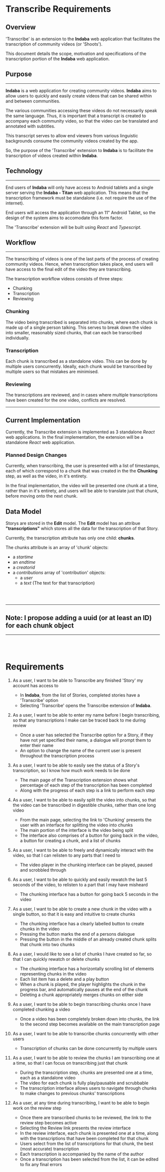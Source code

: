 # Transcribe Requirements

## Overview

'Transcribe' is an extension to the **Indaba** web application that facilitates
the transcription of community videos (or 'Shoots').

This document details the scope, motivation and specifications of the transcription portion of the **Indaba** web application.

## Purpose

---

**Indaba** is a web application for creating community videos. **Indaba** aims
to allow users to quickly and easily create videos that can be shared
within and between communities.

The various communities accessing these videos do not necessarily speak the
same language. Thus, it is important that a transcript is
created to accompany each community video, so that the video can be translated
and annotated with subtitles.

This transcript serves to allow end viewers from various linguistic 
backgrounds consume the community videos created by the app.

So, the purpose of the 'Transcribe' extension to **Indaba** is to facilitate
the transcription of videos created within **Indaba**.

## Technology

---

End users of **Indaba** will only have access to Android tablets and a single
server serving the **Indaba - Titan** web application. This means that
the transcription framework must be standalone (i.e. not require the use of
the internet).

End users will access the application through an 11" Android Tablet,
so the design of the system aims to accomodate this form factor.

The 'Transcribe' extension will be built using *React* and *Typescript*.

## Workflow

---

The transcribing of videos is one of the last parts of the process of creating
community videos. Hence, when transcription takes place, end users will have
access to the final edit of the video they are transcribing.

The transcription workflow videos consists of three steps:
 - Chunking
 - Transcription
 - Reviewing

### Chunking

The video being transcribed is separated into chunks, where each chunk is made
up of a single person talking. This serves to break down the video into
smaller, reasonably sized chunks, that can each be transcribed individually.

### Transcription

Each chunk is transcribed as a standalone video. This can be done by multiple
users concurrently. Ideally, each chunk would be transcribed by multiple users
so that mistakes are minimised.

### Reviewing

The transcriptions are reviewed, and in cases where multiple transcriptions
have been created for the one video, conflicts are resolved.

---

## Current Implementation

Currently, the Transcribe extension is implemented as 3 standalone *React*
web applications. In the final implementation, the extension will be a
standalone *React* web application.

### Planned Design Changes

Currently, when transcribing, the user is presented with a list of timestamps,
each of which correspond to a chunk that was created in the the **Chunking**
step, as well as the video, in it's entirety.

In the final implementation, the video will be presented one chunk at a time,
rather than in it's entirety, and users will be able to translate
just that chunk, before moving onto the next chunk.

## Data Model

Storys are stored in the **Edit** model. The **Edit** model has an attribue
**"transcriptions"** which stores all the data for the transcription of that
Story.

Currently, the transcription attribute has only one child: **chunks**.

The chunks attribute is an array of 'chunk' objects:
- a *startime*
- an *endtime*
- a *creatorid*
- a *contributions* array of 'contribution' objects:
  - a *user*
  - a *text* (The text for that transcription)

<br/>
<br/>

---
## Note: I propose adding a uuid (or at least an ID) for each chunk object
---
<br/>
<br/>

# Requirements

1. As a user, I want to be able to Transcribe any finished 'Story' my account
   has access to

   - In **Indaba**, from the list of Stories, completed stories have a
     'Transcribe' option
   - Selecting 'Transcribe' opens the Transcribe extension of **Indaba**.

2. As a user, I want to be able to enter my name before I begin transcribing,
   so that any transcriptions I make can be traced back to me during review

   - Once a user has selected the Transcribe option for a Story, if they
     have not yet specified their name, a dialogue will prompt them to
     enter their name
   - An option to change the name of the current user is present throughout
     the transcription process

3. As a user, I want to be able to easily see the status of a Story's
   transcription, so I know how much work needs to be done

   - The main page of the Transcription extension shows what percentage of
     each step of the transcription has been completed
   - Along with the progress of each step is a link to perform each step

4. As a user, I want to be able to easily split the video into chunks,
   so that the video can be transcribed in digestible chunks, rather
   than one long video

   - From the main page, selecting the link to 'Chunking' presents the user
     with an interface for splitting the video into chunks
   - The main portion of the interface is the video being split
   - The interface also comprises of a button for going back in the video,
     a button for creating a chunk, and a list of chunks

5. As a user, I want to be able to freely and dynamically interact with the
   video, so that I can relisten to any parts that I need to

   - The video player in the chunking interface can be played, paused and
     scrobbled through

6. As a user, I want to be able to quickly and easily rewatch the last 5
   seconds of the video, to relisten to a part that I may have misheard

   - The chunking interface has a button for going back 5 seconds in the video

7. As a user, I want to be able to create a new chunk in the video with a
   single button, so that it is easy and intuitive to create chunks

   - The chunking interface has a clearly labelled button to create chunks
     in the video
   - Pressing the button marks the end of a persons dialogue
   - Pressing the button in the middle of an already created chunk splits
     that chunk into two chunks

8. As a user, I would like to see a list of chunks I have created so far,
   so that I can quickly rewatch or delete chunks

   - The chunking interface has a horizontally scrolling list of elements
     representing chunks in the video
   - Each list item has a delete and a play button
   - When a chunk is played, the player highlights the chunk in the progress
     bar, and automatically pauses at the end of the chunk
   - Deleting a chunk appropriately merges chunks on either side

9. As a user, I want to be able to begin transcribing chunks once I have
   completed chunking a video

   - Once a video has been completely broken down into chunks, the link to
     the second step becomes available on the main transcription page
     
10. As a user, I want to be able to transcribe chunks concurrently with other
    users

    - Transcription of chunks can be done concurrently by multiple users

11. As a user, I want to be able to review the chunks I am transcribing one
    at a time, so that I can focus on transcribing just that chunk

    - During the transcription step, chunks are presented one at a time,
      each as a standalone video
    - The video for each chunk is fully play/pausable and scrubbable
    - The transcription interface allows users to navigate through chunks to
      make changes to previous chunks' transcriptions

12. As a user, at any time during transcribing, I want to be able to begin work
    on the review step

    - Once there are transcribed chunks to be reviewed, the link to the review
      step becomes active
    - Selecting the Review link presents the review interface
    - In the review interface, each chunk is presented one at a time, along
      with the transcriptions that have been completed for that chunk
    - Users select from the list of transcriptions for that chunk, the best 
      (most accurate) transcription
    - Each transcription is accompanied by the name of the author
    - Once a transcription has been selected from the list, it can be edited to
      fix any final errors